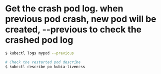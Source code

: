 # Get the crash pod log. when previous pod crash, new pod will be created, --previous to check the crashed pod log
```bash
$ kubectl logs mypod --previous

# Check the restarted pod describe
$ kubectl describe po kubia-liveness
```